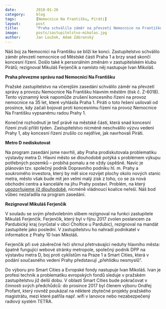 ```yaml
---
date:         2018-01-26
category:     blog
tags:         [Nemocnice Na Františku, Piráti]
layout:       post
title:        "Praha schválila záměr na převzetí Nemocnice na Františku. Výměna stráží u Pirátů dokončena" 
image:        posts/zastupitelstvo-mikolas.jpg
author:       Jan Loužek, Adam Zábranský
---
```


Náš boj za Nemocnici na Františku se blíží ke konci. Zastupitelstvo schválilo záměr převzetí nemocnice od Městské části Praha 1 a brzy snad skončí koncesní řízení. Došlo také k personálním změnám v zastupitelském klubu Pirátů; rezignoval Mikuláš Ferjenčík a namísto něj nastupuje Ivan Mikoláš. 

**Praha převezme správu nad Nemocnící Na Františku**

Pražské zastupitelstvo na včerejším zasedání schválilo záměr na převzetí správy a provozu Nemocnice Na Františku hlavním městěm (tisk č. Z-6018). Tento významný krok napomůže zrušení koncesního řízení na provoz nemocnice na 35 let, které vyhlásila Praha 1. Piráti o toto řešení usilovali od prosince, kdy začali bojovat proti koncesnímu řízení na provoz Nemocnice Na Františku vypsanému radou Prahy 1.

Konečné rozhodnutí je teď právě na městské části, která snad koncesní řízení zruší příští týden. Zastupitelstvo nicméně neschválilo výzvu vedení Prahy 1, aby koncesní řízení zrušilo co nejdříve, jak navrhovali Piráti.

**Metro D nediskutovat**

Na program zasedání jsme navrhli, aby Praha prodiskutovala problematiku výstavby metra D. Hlavní město se dlouhodobě potýká s problémem výkupu potřebných pozemků – probíhá pomalu a ne vždy úspěšně. Navíc je plánován tzv. společný podnik Dopravního podniku hl. m. Prahy a soukromého investora, který by měl sice rozvíjet plochy okolo nových stanic metra, město však bude mít jen velmi malý zisk z toho, co se za nová obchodní centra a kanceláře na jihu Prahy postaví. Problém, na který [upozorňujeme již dlouhodobě](https://praha.pirati.cz/metro-d-bude-tunel.html), nicméně vládnoucí koalice neřeší. Náš bod vůbec nezařadila na program zasedání. 

**Rezignoval Mikuláš Ferjenčík**

V souladu se svým předvolebním slibem rezignoval na funkci zastupitele Mikuláš Ferjenčík. Ferjenčík, který byl v říjnu 2017 zvolen poslancem za Pardubický kraj (vyrůstal v obci Choltice u Pardubic), rezignoval na mandát zastupitele jako poslední. V zastupitelstvu ho nahradí podnikatel v informatice z Prahy 10 Ivan Mikoláš. 

Ferjenčík při své závěrečné řeči shrnul přetrvávající neduhy hlavního města: špatně fungující webové stránky metropole, společný podnik DPP na výstavbu metra D, boj proti cyklistům na Praze 1 a Smart Cities, která v podání současného vedení Prahy představují „přehlídku nesmyslů“.

Do výboru pro Smart Cities a Evropské fondy nastupuje Ivan Mikoláš. Ivan je profesí technik a problematiku evropských fondů sleduje v pražském zastupitelstvu již delší dobu. V oblasti Smart Cities bude pokračovat v činnosti svých předchůdců: do prosince 2017 byl členem výboru Ondřej Profant, který rovněž poukázal na některé zbytečné projekty pražského magistrátu, mezi které patřila např. wifi v lanovce nebo nezabezpečený radiový systém TETRA. 
